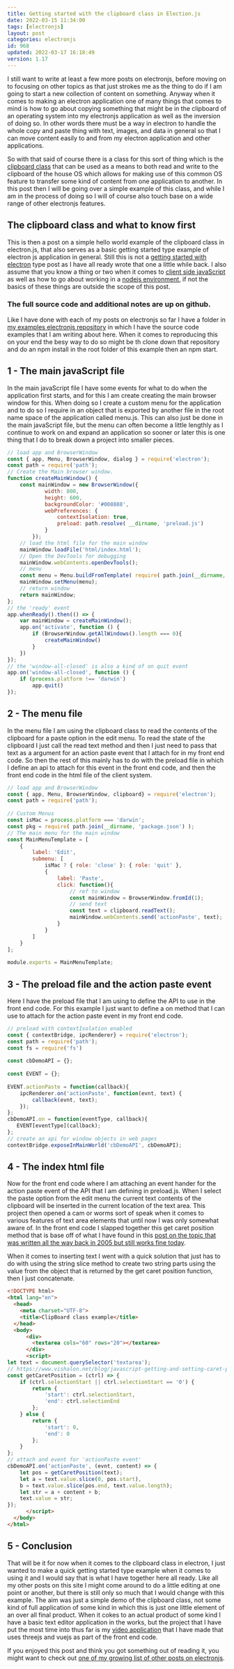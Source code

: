 ```yaml
---
title: Getting started with the clipboard class in Election.js
date: 2022-03-15 11:34:00
tags: [electronjs]
layout: post
categories: electronjs
id: 968
updated: 2022-03-17 16:18:49
version: 1.17
---
```


I still want to write at least a few more posts on electronjs, before moving on to focusing on other topics as that just strokes me as the thing to do if I am going to start a new collection of content on something. Anyway when it comes to making an electron application one of many things that comes to mind is how to go about copying something that might be in the clipboard of an operating system into my electronjs application as well as the inversion of doing so. In other words there must be a way in electron to handle the whole copy and paste thing with text, images, and data in general so that I can move content easily to and from my electron application and other applications. 

So with that said of course there is a class for this sort of thing which is the [clipboard class](https://www.electronjs.org/docs/latest/api/clipboard/) that can be used as a means to both read and write to the clipboard of the house OS which allows for making use of this common OS feature to transfer some kind of content from one application to another. In this post then I will be going over a simple example of this class, and while I am in the process of doing so I will of course also touch base on a wide range of other electronjs features.

<!-- more -->

## The clipboard class and what to know first

This is then a post on a simple hello world example of the clipboard class in electron.js, that also serves as a basic getting started type example of electron js application in general. Still this is not a [getting started with electron](/2022/02/07/electronjs-hello-world/) type post as I have all ready wrote that one a little while back. I also assume that you know a thing or two when it comes to [client side javaScript](/2018/11/27/js-getting-started/) as well as how to go about working in a [nodejs environment](/2017/04/05/nodejs-helloworld/), if not the basics of these things are outside the scope of this post.

### The full source code and additional notes are up on github.

Like I have done with each of my posts on electronjs so far I have a folder in [my examples electronjs repository](https://github.com/dustinpfister/examples-electronjs/tree/master/for_post/electronjs-clipboard) in which I have the source code examples that I am writing about here. When it comes to reproducing this on your end the besy way to do so might be th clone down that repository and do an npm install in the root folder of this example then an npm start.

## 1 - The main javaScript file

In the main javaScript file I have some events for what to do when the application first starts, and for this I am create creating the main browser window for this. When doing so I create a custom menu for the application and to do so I require in an object that is exported by another file in the root name space of the application called menu.js. This can also just be done in the main javaScript file, but the menu can often become a little lengthly as I continue to work on and expand an application so sooner or later this is one thing that I do to break down a project into smaller pieces.

```js
// load app and BrowserWindow
const { app, Menu, BrowserWindow, dialog } = require('electron');
const path = require('path');
// Create the Main browser window.
function createMainWindow() {
    const mainWindow = new BrowserWindow({
            width: 800,
            height: 600,
            backgroundColor: '#008888',
            webPreferences: {
                contextIsolation: true,
                preload: path.resolve( __dirname, 'preload.js')
            }
        });
    // load the html file for the main window
    mainWindow.loadFile('html/index.html');
    // Open the DevTools for debugging
    mainWindow.webContents.openDevTools();
    // menu
    const menu = Menu.buildFromTemplate( require( path.join(__dirname, 'menu.js') ) );
    mainWindow.setMenu(menu);
    // return window
    return mainWindow;
};
// the 'ready' event
app.whenReady().then(() => {
    var mainWindow = createMainWindow();
    app.on('activate', function () {
        if (BrowserWindow.getAllWindows().length === 0){
            createMainWindow()
        }
    })
});
// the 'window-all-closed' is also a kind of on quit event
app.on('window-all-closed', function () {
    if (process.platform !== 'darwin')
        app.quit()
});
```

## 2 - The menu file

In the menu file I am using the clipboard class to read the contents of the clipboard for a paste option in the edit menu. To read the state of the clipboard I just call the read text method and then I just need to pass that text as a argument for an action paste event that I attach for in my front end code. So then the rest of this mainly has to do with the preload file in which I define an api to attach for this event in the front end code, and then the front end code in the html file of the client system.

```js
// load app and BrowserWindow
const { app, Menu, BrowserWindow, clipboard} = require('electron');
const path = require('path');
 
// Custom Menus
const isMac = process.platform === 'darwin';
const pkg = require( path.join(__dirname, 'package.json') );
// The main menu for the main window
const MainMenuTemplate = [
    {
        label: 'Edit',
        submenu: [
            isMac ? { role: 'close' }: { role: 'quit' },
            {
                label: 'Paste',
                click: function(){
                    // ref to window
                    const mainWindow = BrowserWindow.fromId(1);
                    // send text
                    const text = clipboard.readText();
                    mainWindow.webContents.send('actionPaste', text);
                }
            }
        ]
    }
];
 
module.exports = MainMenuTemplate;
```

## 3 - The preload  file and the action paste event

Here I have the preload file that I am using to define the API to use in the front end code. For this example I just want to define a on method that I can use to attach for the action paste event in my front end code.

```js
// preload with contextIsolation enabled
const { contextBridge, ipcRenderer} = require('electron');
const path = require('path');
const fs = require('fs')
 
const cbDemoAPI = {};
 
const EVENT = {};
 
EVENT.actionPaste = function(callback){
    ipcRenderer.on('actionPaste', function(evnt, text) {
        callback(evnt, text);
    });
};
cbDemoAPI.on = function(eventType, callback){
   EVENT[eventType](callback);
};
// create an api for window objects in web pages
contextBridge.exposeInMainWorld('cbDemoAPI', cbDemoAPI);
```

## 4 - The index html file

Now for the front end code where I am attaching an event hander for the action paste event of the API that I am defining in preload.js. When I select the paste option from the edit menu the current text contents of the clipboard will be inserted in the current location of the text area. This project then opened a cam or worms sort of speak when it comes to various features of text area elements that until now I was only somewhat aware of. In the front end code I slapped together this get caret position method that is base off of what I have found in this [post on the topic that was written all the way back in 2005 but still works fine today](/https://www.vishalon.net/blog/javascript-getting-and-setting-caret-position-in-textarea/).

When it comes to inserting text I went with a quick solution that just has to do with using the string slice method to create two string parts using the value from the object that is returned by the get caret position function, then I just concatenate.

```html
<!DOCTYPE html>
<html lang="en">
  <head>
    <meta charset="UTF-8">
    <title>ClipBoard class example</title>
  </head>
  <body>
      <div>
        <textarea cols="60" rows="20"></textarea>
      </div>
      <script>
let text = document.querySelector('textarea');
// https://www.vishalon.net/blog/javascript-getting-and-setting-caret-position-in-textarea/
const getCaretPosition = (ctrl) => {
    if (ctrl.selectionStart || ctrl.selectionStart == '0') {
        return {
            'start': ctrl.selectionStart,
            'end': ctrl.selectionEnd
        };
    } else {
        return {
            'start': 0,
            'end': 0
        };
    }
};
// attach and event for 'actionPaste event'
cbDemoAPI.on('actionPaste', (evnt, content) => {
    let pos = getCaretPosition(text);
    let a = text.value.slice(0, pos.start),
    b = text.value.slice(pos.end, text.value.length);
    let str = a + content + b;
    text.value = str;
});
      </script>
  </body>
</html>
```

## 5 - Conclusion

That will be it for now when it comes to the clipboard class in electron, I just wanted to make a quick getting started type example when it comes to using it and I would say that is what I have together here all ready. Like all my other posts on this site I might come around to do a little editing at one point or another, but there is still only so much that I would change with this example. The aim was just a simple demo of the clipboard class, not some kind of full application of some kind in which this is just one little element of an over all final product. When it cokes to an actual product of some kind I have a basic text editor application in the works, but the project that I have put the most time into thus far is my [video application](/2022/03/10/electronjs-example-videoground/) that I have made that uses threejs and vuejs as part of the front end code.

If you enjoyed this post and think you got something out of reading it, you might want to check out [one of my growing list of other posts on electronjs](/categories/electronjs).

